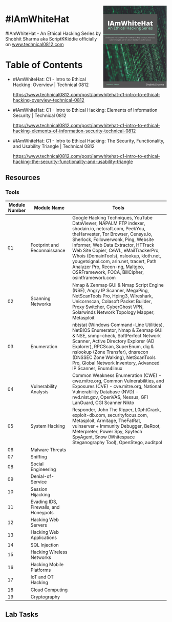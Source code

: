 <a href="https://www.technical0812.com"><img src="frontcover.png" alt="" height="256px" align="right"></a>


# #IAmWhiteHat
#IAmWhiteHat - An Ethical Hacking Series by Shobhit Sharma aka ScriptKKiddie officially on www.technical0812.com


# Table of Contents


- #IAmWhiteHat: C1 - Intro to Ethical Hacking: Overview | Technical 0812 

  https://www.technical0812.com/post/iamwhitehat-c1-intro-to-ethical-hacking-overview-technical-0812

- #IAmWhiteHat: C1 - Intro to Ethical Hacking: Elements of Information Security | Technical 0812 

  https://www.technical0812.com/post/iamwhitehat-c1-intro-to-ethical-hacking-elements-of-information-security-technical-0812
  
- #IAmWhiteHat: C1 - Intro to Ethical Hacking: The Security, Functionality, and Usability Triangle | Technical 0812
  
  https://www.technical0812.com/post/iamwhitehat-c1-intro-to-ethical-hacking-the-security-functionality-and-usability-triangle
  
  
## Resources 

### Tools

Module Number | Module Name | Tools
------------- | ----------- | -----
01 | Footprint and Reconnaissance | Google Hacking Techniques, YouTube DataViewer, NAPALM FTP indexer, shodain.io, netcraft.com, PeekYou, theHarvester, Tor Browser, Censys.io, Sherlock, Followerwonk, Ping, Website Informer, Web Data Extractor, HTTrack Web Site Copier, CeWL, eMailTrackerPro, Whois (DomainTools), nslookup, kloth.net, yougetsignal.com, arin.net, tracert, Path Analyzer Pro, Recon-ng, Maltgeo, OSRFramework, FOCA, BillCipher, osintframework.com
02 | Scanning Networks | Nmap & Zenmap GUI & Nmap Script Engine (NSE), Angry IP Scanner, MegaPing, NetScanTools Pro, Hping3, Wireshark, Unicornscan, Colasoft Packet Builder, Proxy Switcher, CyberGhost VPN, Solarwinds Network Topology Mapper, Metasploit
03 | Enumeration | nbtstat (Windows Command-Line Utilities), NetBIOS Enumerator, Nmap & Zenmap GUI & NSE, snmp-check, SoftPerfect Network Scanner, Active Directory Explorer (AD Explorer), RPCScan, SuperEnum, dig & nslookup (Zone Transfer), dnsrecon (DNSSEC Zone Walking), NetScanTools Pro, Global Network Inventory, Advanced IP Scanner, Enum4linux
04 | Vulnerability Analysis | Common Weakness Enumeration (CWE) - cwe.mitre.org, Common Vulnerabilities, and Exposures (CVE) - cve.mitre.org, National Vulnerability Database (NVD) - nvd.nist.gov, OpenVAS, Nessus, GFI LanGuard, CGI Scanner Nikto
05 | System Hacking | Responder, John The Ripper, L0phtCrack, exploit-db.com, securityfocus.com, Metasploit, Armitage, TheFatRat, vulnserver + Immunity Debugger, BeRoot, Meterpreter, Power Spy, Spytech SpyAgent, Snow (Whitespace Steganography Tool), OpenStego, auditpol
06 | Malware Threats | 
07 | Sniffing
08 | Social Engineering
09 | Denial-of-Service
10 | Session Hijacking 
11 | Evading IDS, Firewalls, and Honeypots
12 | Hacking Web Servers
13 | Hacking Web Applications 
14 | SQL Injection
15 | Hacking Wireless Networks
16 | Hacking Mobile Platforms
17 | IoT and OT Hacking
18 | Cloud Computing
19 | Cryptography

## Lab Tasks

